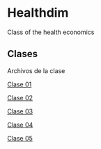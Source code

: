 # Healthdim
Class of the health economics


## Clases
Archivos de la clase

[Clase 01](https://keynes37.github.io/Healthdim/data/Int01.html#1)

[Clase 02](https://keynes37.github.io/Healthdim/data/Int02.html#1)

[Clase 03](https://keynes37.github.io/Healthdim/data/Int03.html#1)

[Clase 04](https://keynes37.github.io/Healthdim/data/Int04.html#1)

[Clase 05](https://keynes37.github.io/Healthdim/data/Int05.html#1)